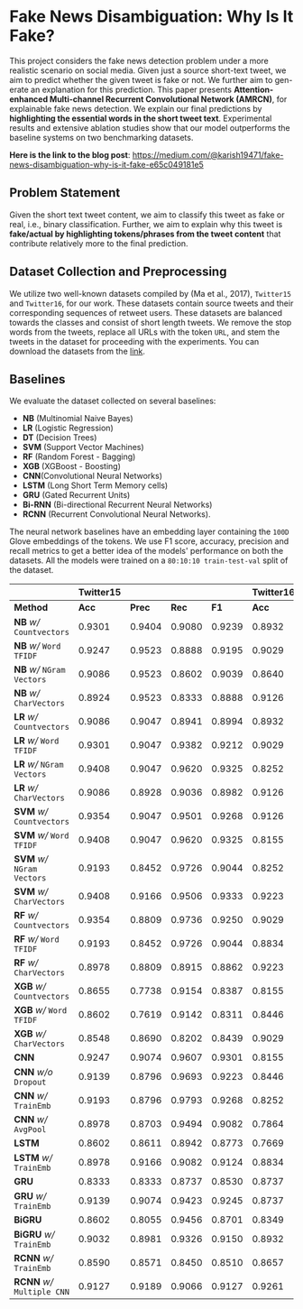# Fake News Disambiguation: Why Is It Fake?
This project considers the fake news detection problem under a more realistic scenario on social media. Given just a source short-text tweet, we aim to predict whether the given tweet is fake or not. We further aim to gen- erate an explanation for this prediction. This paper presents **Attention-enhanced Multi-channel Recurrent Convolutional Network (AMRCN)**, for explainable fake news detection. We explain our final predictions by **highlighting the essential words in the short tweet text**. Experimental results and extensive ablation studies show that our model outperforms the baseline systems on two benchmarking datasets.

**Here is the link to the blog post**: https://medium.com/@karish19471/fake-news-disambiguation-why-is-it-fake-e65c049181e5

## Problem Statement
Given the short text tweet content, we aim to classify this tweet as fake or real, i.e., binary classification. Further, we aim to explain why this tweet is **fake/actual by highlighting tokens/phrases from the tweet content** that contribute relatively more to the final prediction.

## Dataset Collection and Preprocessing
We utilize two well-known datasets compiled by (Ma et al., 2017), `Twitter15` and `Twitter16`, for our work. These datasets contain source tweets and their corresponding sequences of retweet users. These datasets are balanced towards the classes and consist of short length tweets. We remove the stop words from the tweets, replace all URLs with the token `URL`, and stem the tweets in the dataset for proceeding with the experiments. You can download the datasets from the [link](https://drive.google.com/drive/folders/1gFJsimozHJpyfE5ClCIgSftGrhtd1QWr?usp=sharing).

## Baselines
We evaluate the dataset collected on several baselines:

- **NB** (Multinomial Naive Bayes)
- **LR** (Logistic Regression)
- **DT** (Decision Trees)
- **SVM** (Support Vector Machines)
- **RF** (Random Forest - Bagging)
- **XGB** (XGBoost - Boosting)
- **CNN**(Convolutional Neural Networks)
- **LSTM** (Long Short Term Memory cells)
- **GRU** (Gated Recurrent Units)
- **Bi-RNN** (Bi-directional Recurrent Neural Networks)
- **RCNN** (Recurrent Convolutional Neural Networks). 

The neural network baselines have an embedding layer
containing the `100D` Glove embeddings of the tokens. We use F1 score,
accuracy, precision and recall metrics to get a better idea of the
models' performance on both the datasets. All the models were trained on
a `80:10:10 train-test-val` split of the dataset.


 |                              | **Twitter15**                             ||||**Twitter16**                       ||||
 | ---------------------------- |--------- |---------- |--------- |-------- |--------- |---------- |--------- |------- |
 | **Method**                   | **Acc**  | **Prec**  | **Rec**  | **F1**  | **Acc**  | **Prec**  | **Rec**  | **F1** |
 | **NB** *w/* `Countvectors`     | 0.9301   |  0.9404   | 0.9080   | 0.9239  | 0.8932   |  0.8444   | 0.9047   | 0.8735 |
 | **NB** *w/* `Word TFIDF`       | 0.9247   |  0.9523   | 0.8888   | 0.9195  | 0.9029   |  0.8888   | 0.8888   | 0.8888 |
 | **NB** *w/* `NGram Vectors`    | 0.9086   |  0.9523   | 0.8602   | 0.9039  | 0.8640   |  0.9333   | 0.7924   | 0.8571 |
 | **NB** *w/* `CharVectors`      | 0.8924   |  0.9523   | 0.8333   | 0.8888  | 0.9126   |  0.9555   | 0.8601   | 0.9052 |
 | **LR** *w/* `Countvectors`     | 0.9086   |  0.9047   | 0.8941   | 0.8994  | 0.8932   |  0.8222   | 0.9251   | 0.8705 |
 | **LR** *w/* `Word TFIDF`       | 0.9301   |  0.9047   | 0.9382   | 0.9212  | 0.9029   |  0.8444   | 0.9268   | 0.8837 |
 | **LR** *w/* `NGram Vectors`    | 0.9408   |  0.9047   | 0.9620   | 0.9325  | 0.8252   |  0.8888   | 0.7547   | 0.8163 |
 | **LR** *w/* `CharVectors`      | 0.9086   |  0.8928   | 0.9036   | 0.8982  | 0.9126   |  0.8222   | 0.9736   | 0.8915 |
 | **SVM** *w/* `Countvectors`    | 0.9354   |  0.9047   | 0.9501   | 0.9268  | 0.9126   |  0.8444   | 0.9501   | 0.8941 |
 | **SVM** *w/* `Word TFIDF`      | 0.9408   |  0.9047   | 0.9620   | 0.9325  | 0.8155   |  0.9111   | 0.7321   | 0.8118 |
 | **SVM** *w/* `NGram Vectors`   | 0.9193   |  0.8452   | 0.9726   | 0.9044  | 0.8252   |  0.9555   | 0.7288   | 0.8269 |
 | **SVM** *w/* `CharVectors`     | 0.9408   |  0.9166   | 0.9506   | 0.9333  | 0.9223   |  0.8444   | 0.9743   | 0.9047 |
 | **RF** *w/* `Countvectors`     | 0.9354   |  0.8809   | 0.9736   | 0.9250  | 0.9029   |  0.8001   | 0.9729   | 0.8780 |
 | **RF** *w/* `Word TFIDF`       | 0.9193   |  0.8452   | 0.9726   | 0.9044  | 0.8834   |  0.7777   | 0.9459   | 0.8536 |
 | **RF** *w/* `CharVectors`      | 0.8978   |  0.8809   | 0.8915   | 0.8862  | 0.9223   |  0.8444   | 0.9743   | 0.9047 |
 | **XGB** *w/* `Countvectors`    | 0.8655   |  0.7738   | 0.9154   | 0.8387  | 0.8155   |  0.7555   | 0.8095   | 0.7816 |
 | **XGB** *w/* `Word TFIDF`      | 0.8602   |  0.7619   | 0.9142   | 0.8311  | 0.8446   |  0.7555   | 0.8717   | 0.8095 |
 | **XGB** *w/* `CharVectors`     | 0.8548   |  0.8690   | 0.8202   | 0.8439  | 0.9029   |  0.8666   | 0.9069   | 0.8863 |
 | **CNN**                      | 0.9247   |  0.9074   | 0.9607   | 0.9301  | 0.8155   |  0.8001   | 0.7826   | 0.7912 |
 | **CNN** *w/o* `Dropout`        | 0.9139   |  0.8796   | 0.9693   | 0.9223  | 0.8446   |  0.8222   | 0.8222   | 0.8222 |
 | **CNN** *w/* `TrainEmb`        | 0.9193   |  0.8796   | 0.9793   | 0.9268  | 0.8252   |  0.8222   | 0.7872   | 0.8043 |
 | **CNN** *w/* `AvgPool`         | 0.8978   |  0.8703   | 0.9494   | 0.9082  | 0.7864   |  0.7111   | 0.7804   | 0.7441 |
 | **LSTM**                     | 0.8602   |  0.8611   | 0.8942   | 0.8773  | 0.7669   |  0.8001   | 0.7058   | 0.7501 |
 | **LSTM** *w/* `TrainEmb`       | 0.8978   |  0.9166   | 0.9082   | 0.9124  | 0.8834   |  0.8222   | 0.9024   | 0.8604 |
 | **GRU**                      | 0.8333   |  0.8333   | 0.8737   | 0.8530  | 0.8737   |  0.7777   | 0.9210   | 0.8433 |
 | **GRU** *w/* `TrainEmb`        | 0.9139   |  0.9074   | 0.9423   | 0.9245  | 0.8737   |  0.8666   | 0.8478   | 0.8571 |
 | **BiGRU**                    | 0.8602   |  0.8055   | 0.9456   | 0.8701  | 0.8349   |  0.7111   | 0.8888   | 0.7901 |
 | **BiGRU** *w/* `TrainEmb`      | 0.9032   |  0.8981   | 0.9326   | 0.9150  | 0.8932   |  0.8444   | 0.9047   | 0.8735 |
 | **RCNN** *w/* `TrainEmb`       | 0.8590   |  0.8571   | 0.8450   | 0.8510  | 0.8657   |  0.8101   | 0.9275   | 0.8648 |
 | **RCNN** *w/* `Multiple CNN`   | 0.9127   |  0.9189   | 0.9066   | 0.9127  | 0.9261   |  0.8676   | 0.9672   | 0.9147 |
  
  
